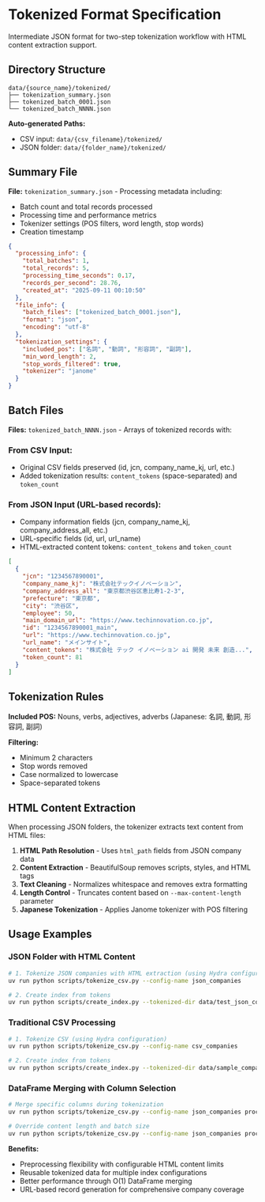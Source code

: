 # Tokenized Format Specification

Intermediate JSON format for two-step tokenization workflow with HTML content extraction support.

## Directory Structure

```
data/{source_name}/tokenized/
├── tokenization_summary.json
├── tokenized_batch_0001.json
└── tokenized_batch_NNNN.json
```

**Auto-generated Paths:**
- CSV input: `data/{csv_filename}/tokenized/`  
- JSON folder: `data/{folder_name}/tokenized/`

## Summary File

**File:** `tokenization_summary.json` - Processing metadata including:
- Batch count and total records processed
- Processing time and performance metrics  
- Tokenizer settings (POS filters, word length, stop words)
- Creation timestamp

```json
{
  "processing_info": {
    "total_batches": 1,
    "total_records": 5,
    "processing_time_seconds": 0.17,
    "records_per_second": 28.76,
    "created_at": "2025-09-11 00:10:50"
  },
  "file_info": {
    "batch_files": ["tokenized_batch_0001.json"],
    "format": "json",
    "encoding": "utf-8"
  },
  "tokenization_settings": {
    "included_pos": ["名詞", "動詞", "形容詞", "副詞"],
    "min_word_length": 2,
    "stop_words_filtered": true,
    "tokenizer": "janome"
  }
}
```

## Batch Files

**Files:** `tokenized_batch_NNNN.json` - Arrays of tokenized records with:

### **From CSV Input:**
- Original CSV fields preserved (id, jcn, company_name_kj, url, etc.)
- Added tokenization results: `content_tokens` (space-separated) and `token_count`

### **From JSON Input (URL-based records):**
- Company information fields (jcn, company_name_kj, company_address_all, etc.)
- URL-specific fields (id, url, url_name)
- HTML-extracted content tokens: `content_tokens` and `token_count`

```json
[
  {
    "jcn": "1234567890001",
    "company_name_kj": "株式会社テックイノベーション",
    "company_address_all": "東京都渋谷区恵比寿1-2-3",
    "prefecture": "東京都", 
    "city": "渋谷区",
    "employee": 50,
    "main_domain_url": "https://www.techinnovation.co.jp",
    "id": "1234567890001_main",
    "url": "https://www.techinnovation.co.jp",
    "url_name": "メインサイト",
    "content_tokens": "株式会社 テック イノベーション ai 開発 未来 創造...",
    "token_count": 81
  }
]
```

## Tokenization Rules

**Included POS:** Nouns, verbs, adjectives, adverbs (Japanese: 名詞, 動詞, 形容詞, 副詞)

**Filtering:** 
- Minimum 2 characters
- Stop words removed
- Case normalized to lowercase
- Space-separated tokens

## HTML Content Extraction

When processing JSON folders, the tokenizer extracts text content from HTML files:

1. **HTML Path Resolution** - Uses `html_path` fields from JSON company data
2. **Content Extraction** - BeautifulSoup removes scripts, styles, and HTML tags  
3. **Text Cleaning** - Normalizes whitespace and removes extra formatting
4. **Length Control** - Truncates content based on `--max-content-length` parameter
5. **Japanese Tokenization** - Applies Janome tokenizer with POS filtering

## Usage Examples

### **JSON Folder with HTML Content**
```bash
# 1. Tokenize JSON companies with HTML extraction (using Hydra configuration)
uv run python scripts/tokenize_csv.py --config-name json_companies

# 2. Create index from tokens  
uv run python scripts/create_index.py --tokenized-dir data/test_json_companies/tokenized/
```

### **Traditional CSV Processing**
```bash
# 1. Tokenize CSV (using Hydra configuration)
uv run python scripts/tokenize_csv.py --config-name csv_companies

# 2. Create index from tokens
uv run python scripts/create_index.py --tokenized-dir data/sample_companies/tokenized/
```

### **DataFrame Merging with Column Selection**
```bash
# Merge specific columns during tokenization
uv run python scripts/tokenize_csv.py --config-name json_companies processing.extra_columns=[cust_status,revenue]

# Override content length and batch size
uv run python scripts/tokenize_csv.py --config-name json_companies processing.max_content_length=5000 processing.batch_size=1000
```

**Benefits:** 
- Preprocessing flexibility with configurable HTML content limits
- Reusable tokenized data for multiple index configurations
- Better performance through O(1) DataFrame merging
- URL-based record generation for comprehensive company coverage